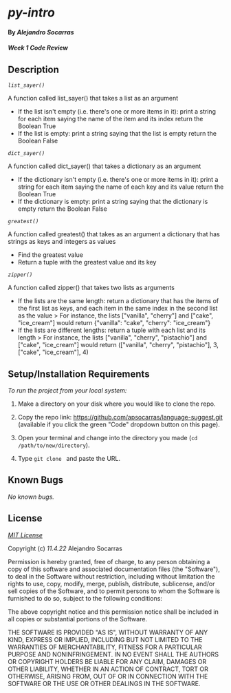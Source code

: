 # _py-intro_

#### By _**Alejandro Socarras**_

#### _Week 1 Code Review_

## Description

_`list_sayer()`_

A function called list_sayer() that takes a list as an argument
* If the list isn't empty (i.e. there's one or more items in it):
      print a string for each item saying the name of the item and its index
      return the Boolean True
*  If the list is empty:
      print a string saying that the list is empty
      return the Boolean False

_`dict_sayer()`_

A function called dict_sayer() that takes a dictionary as an argument
* If the dictionary isn't empty (i.e. there's one or more items in it):
    print a string for each item saying the name of each key and its value
    return the Boolean True
* If the dictionary is empty:
    print a string saying that the dictionary is empty
    return the Boolean False

_`greatest()`_

A function called greatest() that takes as an argument a dictionary that has strings as keys and integers as values
* Find the greatest value
* Return a tuple with the greatest value and its key

_`zipper()`_

A function called zipper() that takes two lists as arguments
* If the lists are the same length:
    return a dictionary that has the items of the first list as keys, and each item in the same index in the second list as the value > For instance, the lists ["vanilla", "cherry"] and ["cake", "ice_cream"] would return {"vanilla": "cake", "cherry": "ice_cream"}
* If the lists are different lengths:
    return a tuple with each list and its length > For instance, the lists ["vanilla", "cherry", "pistachio"] and ["cake", "ice_cream"] would return (["vanilla", "cherry", "pistachio"], 3, ["cake", "ice_cream"], 4)

## Setup/Installation Requirements

_To run the project from your local system:_

1. Make a directory on your disk where you would like to clone the repo.

2. Copy the repo link: https://github.com/apsocarras/language-suggest.git (available if you click the green "Code" dropdown button on this page).

3. Open your terminal and change into the directory you made (`cd /path/to/new/directory`).

4. Type `git clone ` and paste the URL.

## Known Bugs

_No known bugs._

## License

_[MIT License](https://opensource.org/licenses/MIT)_

Copyright (c) _11.4.22_ Alejandro Socarras

Permission is hereby granted, free of charge, to any person obtaining a copy of this software and associated documentation files (the "Software"), to deal in the Software without restriction, including without limitation the rights to use, copy, modify, merge, publish, distribute, sublicense, and/or sell copies of the Software, and to permit persons to whom the Software is furnished to do so, subject to the following conditions:

The above copyright notice and this permission notice shall be included in all copies or substantial portions of the Software.

THE SOFTWARE IS PROVIDED "AS IS", WITHOUT WARRANTY OF ANY KIND, EXPRESS OR IMPLIED, INCLUDING BUT NOT LIMITED TO THE WARRANTIES OF MERCHANTABILITY, FITNESS FOR A PARTICULAR PURPOSE AND NONINFRINGEMENT. IN NO EVENT SHALL THE AUTHORS OR COPYRIGHT HOLDERS BE LIABLE FOR ANY CLAIM, DAMAGES OR OTHER LIABILITY, WHETHER IN AN ACTION OF CONTRACT, TORT OR OTHERWISE, ARISING FROM, OUT OF OR IN CONNECTION WITH THE SOFTWARE OR THE USE OR OTHER DEALINGS IN THE SOFTWARE.
